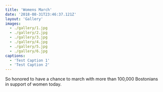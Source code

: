 ```yaml
---
title: 'Womens March'
date: '2018-08-31T23:46:37.121Z'
layout: 'Gallery'
images:
  - ./gallery/1.jpg
  - ./gallery/2.jpg
  - ./gallery/3.jpg
  - ./gallery/4.jpg
  - ./gallery/5.jpg
  - ./gallery/6.jpg
captions:
  - 'Test Caption 1'
  - 'Test Caption 2'
---
```


So honored to have a chance to march with more than 100,000 Bostonians in support of women today.

